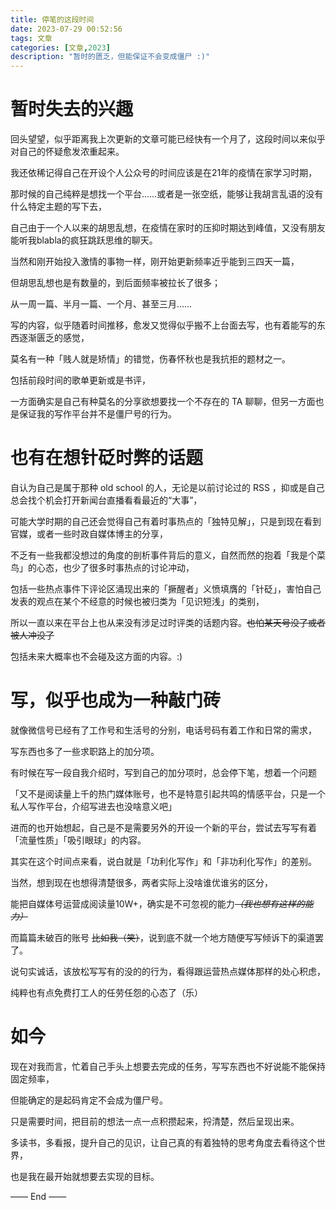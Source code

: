 ```yaml
---
title: 停笔的这段时间
date: 2023-07-29 00:52:56
tags: 文章
categories: [文章,2023]
description: "暂时的匮乏，但能保证不会变成僵尸 :)"
---
```


# 暂时失去的兴趣

回头望望，似乎距离我上次更新的文章可能已经快有一个月了，这段时间以来似乎对自己的怀疑愈发浓重起来。

我还依稀记得自己在开设个人公众号的时间应该是在21年的疫情在家学习时期，

那时候的自己纯粹是想找一个平台……或者是一张空纸，能够让我胡言乱语的没有什么特定主题的写下去，

自己由于一个人以来的胡思乱想，在疫情在家时的压抑时期达到峰值，又没有朋友能听我blabla的疯狂跳跃思维的聊天。

当然和刚开始投入激情的事物一样，刚开始更新频率近乎能到三四天一篇，

但胡思乱想也是有数量的，到后面频率被拉长了很多；

从一周一篇、半月一篇、一个月、甚至三月……

写的内容，似乎随着时间推移，愈发又觉得似乎搬不上台面去写，也有着能写的东西逐渐匮乏的感觉，

莫名有一种「贱人就是矫情」的错觉，伤春怀秋也是我抗拒的题材之一。

包括前段时间的歌单更新或是书评，

一方面确实是自己有种莫名的分享欲想要找一个不存在的 TA 聊聊，但另一方面也是保证我的写作平台并不是僵尸号的行为。



# 也有在想针砭时弊的话题

自认为自己是属于那种 old school 的人，无论是以前讨论过的 RSS ，抑或是自己总会找个机会打开新闻台直播看看最近的“大事”，

可能大学时期的自己还会觉得自己有着时事热点的「独特见解」，只是到现在看到官媒，或者一些时政自媒体博主的分享，

不乏有一些我都没想过的角度的剖析事件背后的意义，自然而然的抱着「我是个菜鸟」的心态，也少了很多时事热点的讨论冲动，

包括一些热点事件下评论区涌现出来的「撅醒者」义愤填膺的「针砭」，害怕自己发表的观点在某个不经意的时候也被归类为「见识短浅」的类别，

所以一直以来在平台上也从来没有涉足过时评类的话题内容。~~也怕某天号没了或者被人冲没了~~

包括未来大概率也不会碰及这方面的内容。:)



# 写，似乎也成为一种敲门砖

就像微信号已经有了工作号和生活号的分别，电话号码有着工作和日常的需求，

写东西也多了一些求职路上的加分项。

有时候在写一段自我介绍时，写到自己的加分项时，总会停下笔，想着一个问题

「又不是阅读量上千的热门媒体账号，也不是特意引起共鸣的情感平台，只是一个私人写作平台，介绍写进去也没啥意义吧」

进而的也开始想起，自己是不是需要另外的开设一个新的平台，尝试去写写有着「流量性质」「吸引眼球」的内容。

其实在这个时间点来看，说白就是「功利化写作」和「非功利化写作」的差别。

当然，想到现在也想得清楚很多，两者实际上没啥谁优谁劣的区分，

能把自媒体号运营成阅读量10W+，确实是不可忽视的能力~~*（我也想有这样的能力）*~~

而篇篇未破百的账号 ~~比如我（笑）~~，说到底不就一个地方随便写写倾诉下的渠道罢了。

说句实诚话，该放松写写有的没的的行为，看得跟运营热点媒体那样的处心积虑，

纯粹也有点免费打工人的任劳任怨的心态了（乐）



# 如今

现在对我而言，忙着自己手头上想要去完成的任务，写写东西也不好说能不能保持固定频率，

但能确定的是起码肯定不会成为僵尸号。

只是需要时间，把目前的想法一点一点积攒起来，捋清楚，然后呈现出来。

多读书，多看报，提升自己的见识，让自己真的有着独特的思考角度去看待这个世界，

也是我在最开始就想要去实现的目标。



—— End ——